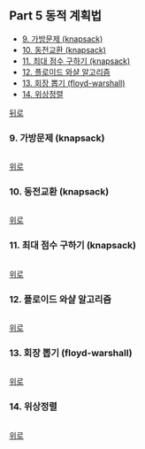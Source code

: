 ## Part 5 동적 계획법
* [9. 가방문제 (knapsack)](#9-가방문제-knapsack)
* [10. 동전교환 (knapsack)](#10-동전교환-knapsack)
* [11. 최대 점수 구하기 (knapsack)](#11-최대-점수-구하기-knapsack)
* [12. 플로이드 와샬 알고리즘](#12-플로이드-와샬-알고리즘)
* [13. 회장 뽑기 (floyd-warshall)](#13-회장-뽑기-floyd-warshall)
* [14. 위상정렬](#14-위상정렬)

[뒤로](https://github.com/hhhan0315/Algorithm)

### 9. 가방문제 (knapsack)
```c

```
[위로](#part-5-동적-계획법)

### 10. 동전교환 (knapsack)
```c

```
[위로](#part-5-동적-계획법)

### 11. 최대 점수 구하기 (knapsack)
```c

```
[위로](#part-5-동적-계획법)

### 12. 플로이드 와샬 알고리즘
```c

```
[위로](#part-5-동적-계획법)

### 13. 회장 뽑기 (floyd-warshall)
```c

```
[위로](#part-5-동적-계획법)

### 14. 위상정렬
```c

```
[위로](#part-5-동적-계획법)
